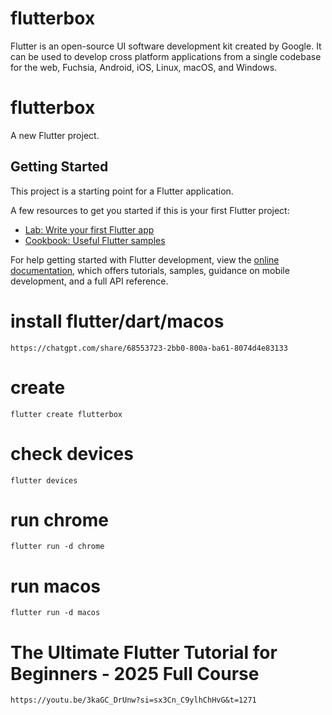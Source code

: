 # flutterbox
Flutter is an open-source UI software development kit created by Google. It can be used to develop cross platform applications from a single codebase for the web, Fuchsia, Android, iOS, Linux, macOS, and Windows.

# flutterbox

A new Flutter project.

## Getting Started

This project is a starting point for a Flutter application.

A few resources to get you started if this is your first Flutter project:

- [Lab: Write your first Flutter app](https://docs.flutter.dev/get-started/codelab)
- [Cookbook: Useful Flutter samples](https://docs.flutter.dev/cookbook)

For help getting started with Flutter development, view the
[online documentation](https://docs.flutter.dev/), which offers tutorials,
samples, guidance on mobile development, and a full API reference.

# install flutter/dart/macos
```
https://chatgpt.com/share/68553723-2bb0-800a-ba61-8074d4e83133
```

# create 
```
flutter create flutterbox
```

# check devices
```
flutter devices
```

<!-- output example
Found 2 connected devices:
  macOS (desktop) • macos  • darwin-arm64   • macOS 15.5 24F74 darwin-arm64
  Chrome (web)    • chrome • web-javascript • Google Chrome 137.0.7151.120
-->

# run chrome 
```
flutter run -d chrome
```

# run macos
```
flutter run -d macos
```
<!-- 
    hot reload в консоли r 
    hot restart R
    debug painting p
-->



# The Ultimate Flutter Tutorial for Beginners - 2025 Full Course

```
https://youtu.be/3kaGC_DrUnw?si=sx3Cn_C9ylhChHvG&t=1271
```